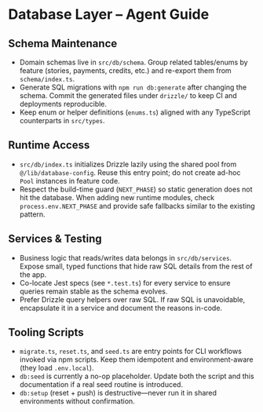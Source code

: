 # Database Layer – Agent Guide

## Schema Maintenance

- Domain schemas live in `src/db/schema`. Group related tables/enums by feature (stories, payments, credits, etc.) and re-export them from `schema/index.ts`.
- Generate SQL migrations with `npm run db:generate` after changing the schema. Commit the generated files under `drizzle/` to keep CI and deployments reproducible.
- Keep enum or helper definitions (`enums.ts`) aligned with any TypeScript counterparts in `src/types`.

## Runtime Access

- `src/db/index.ts` initializes Drizzle lazily using the shared pool from `@/lib/database-config`. Reuse this entry point; do not create ad-hoc `Pool` instances in feature code.
- Respect the build-time guard (`NEXT_PHASE`) so static generation does not hit the database. When adding new runtime modules, check `process.env.NEXT_PHASE` and provide safe fallbacks similar to the existing pattern.

## Services & Testing

- Business logic that reads/writes data belongs in `src/db/services`. Expose small, typed functions that hide raw SQL details from the rest of the app.
- Co-locate Jest specs (see `*.test.ts`) for every service to ensure queries remain stable as the schema evolves.
- Prefer Drizzle query helpers over raw SQL. If raw SQL is unavoidable, encapsulate it in a service and document the reasons in-code.

## Tooling Scripts

- `migrate.ts`, `reset.ts`, and `seed.ts` are entry points for CLI workflows invoked via npm scripts. Keep them idempotent and environment-aware (they load `.env.local`).
- `db:seed` is currently a no-op placeholder. Update both the script and this documentation if a real seed routine is introduced.
- `db:setup` (reset + push) is destructive—never run it in shared environments without confirmation.
